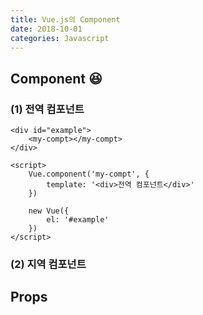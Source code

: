 ```yaml
---
title: Vue.js의 Component
date: 2018-10-01
categories: Javascript
---
```


## **Component** :satisfied:

### (1) 전역 컴포넌트

    <div id="example">
        <my-compt></my-compt>
    </div>

    <script>
        Vue.component('my-compt', {
            template: '<div>전역 컴포넌트</div>'
        })

        new Vue({
            el: '#example'
        })
    </script>
    

### (2) 지역 컴포넌트





## **Props**
